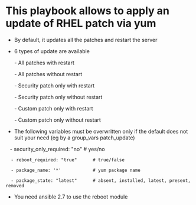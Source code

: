 
This playbook allows to apply an update of RHEL patch via yum
==============================================================

- By default, it updates all the patches and restart the server

- 6 types of update are available

      - All patches with restart
      
      - All patches without restart
      
      - Security patch only with restart
      
      - Security patch only without restart
      
      - Custom patch only with restart
      
      - Custom patch only without restart
      

- The following variables must be overwritten only if the default does not suit your need (eg by a group_vars patch_update)

      - security_only_required: "no" # yes/no
   
      - reboot_required: "true"      # true/false
   
      - package_name: '*'            # yum package name
   
      - package_state: "latest"      # absent, installed, latest, present, removed
    
- You need ansible 2.7 to use the reboot module




